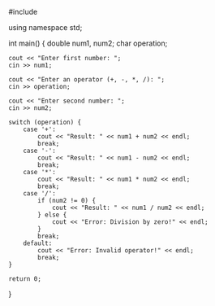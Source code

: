 #include <iostream>

using namespace std;

int main() {
    double num1, num2;
    char operation;

    cout << "Enter first number: ";
    cin >> num1;

    cout << "Enter an operator (+, -, *, /): ";
    cin >> operation;

    cout << "Enter second number: ";
    cin >> num2;

    switch (operation) {
        case '+':
            cout << "Result: " << num1 + num2 << endl;
            break;
        case '-':
            cout << "Result: " << num1 - num2 << endl;
            break;
        case '*':
            cout << "Result: " << num1 * num2 << endl;
            break;
        case '/':
            if (num2 != 0) {
                cout << "Result: " << num1 / num2 << endl;
            } else {
                cout << "Error: Division by zero!" << endl;
            }
            break;
        default:
            cout << "Error: Invalid operator!" << endl;
            break;
    }

    return 0;
}
    
